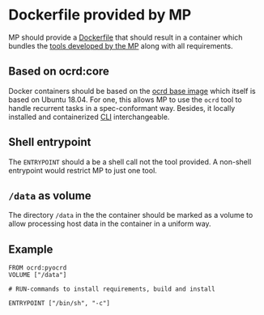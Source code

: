 # Dockerfile provided by MP

MP should provide a
[Dockerfile](https://docs.docker.com/engine/reference/builder/) that should
result in a container which bundles the [tools developed by the MP](cli) along
with all requirements.

## Based on ocrd:core

Docker containers should be based on the [ocrd base
image](https://hub.docker.com/r/ocrd/core/) which itself is based on Ubuntu
18.04. For one, this allows MP to use the `ocrd` tool to handle recurrent tasks
in a spec-conformant way. Besides, it locally installed and containerized
[CLI](cli) interchangeable.

## Shell entrypoint

The `ENTRYPOINT` should a be a shell call not the tool provided. A non-shell
entrypoint would restrict MP to just one tool.

## `/data` as volume

The directory `/data` in the the container should be marked as a volume to
allow processing host data in the container in a uniform way.

## Example

```dockerfile=
FROM ocrd:pyocrd
VOLUME ["/data"]

# RUN-commands to install requirements, build and install

ENTRYPOINT ["/bin/sh", "-c"]
```
